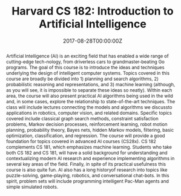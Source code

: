 ---
type: "courses"
title: "Harvard CS 182: Introduction to Artificial Intelligence"
position: "Head Teaching Fellow (Head TA)"
semesters: "Fall 2017, 2018"
# Code used for list order
semesterCode: "17.1"
date: "2017-08-28T00:00:00Z"

# Course Overiew Abstract.
abstract: Artificial Intelligence (AI) is an exciting field that has enabled a wide range of cutting-edge tech-nology, from driverless cars to grandmaster-beating Go programs. The goal of this course is to introduce the ideas and techniques underlying the design of intelligent computer systems. Topics covered in this course are broadly be divided into 1) planning and search algorithms, 2) probabilistic reasoning and representations, and 3) machine learning (although, as you will see, it is impossible to separate these ideas so neatly). Within each area, the course will also present practical AI algorithms being used in the wild and, in some cases, explore the relationship to state-of-the-art techniques. The class will include lectures connecting the models and algorithms we discussto applications in robotics, computer vision, and related domains. Specific topics covered include classical graph search methods, constraint satisfaction problems, Markov decision processes, reinforcement learning, robot motion planning, probability theory, Bayes nets, hidden Markov models, filtering, basic optimization, classification, and regression. The course will provide a good foundation for topics covered in advanced AI courses (CS28x). CS 182 complements CS 181, which emphasizes machine learning. Students who take both CS 182 and CS 181, will have a solid background for understanding and contextualizing modern AI research and experience implementing algorithms in several key areas of the field. Finally, in spite of its practical usefulness this course is also quite fun. AI also has a long historyof research into topics like puzzle-solving, game-playing, robotics, and conversational chat-bots. In this spirit, problem sets will include programming intelligent Pac-Man agents and simple simulated robots.

# Summary. An optional shortened abstract.
summary: Artificial Intelligence (AI) is an exciting field that has enabled a wide range of cutting-edge tech-nology, from driverless cars to grandmaster-beating Go programs. The goal of this course is to introduce the ideas and techniques underlying the design of intelligent computer systems. Topics covered in this course are broadly be divided into 1) planning and search algorithms, 2) probabilistic reasoning and representations, and 3) machine learning (although, as you will see, it is impossible to separate these ideas so neatly).

# Roles in the course
roles:
- Ran a team of 11 teaching fellows to ensure that sections and office hours were held, exams and homework assignments were graded, and student questions on the online forum were answered in a timely manner
- Designed and gave two lectures titled "Introduction to Robotics and Path Planning I/II"
- Co-Designed a new set of course section notes and exam review materials
- Aided in the development of course assignments, and course infrastructure/tools (e.g., autograders)
- Mentored student teams pursuing research-based final projects

# Awards
awards:
- Derek Bok Center Distinction in Teaching Award

tags:
- Artificial Intelligence
- Robot Motion Planning
- Machine Learning

featured: true
outreach: false
projects: []

links:
- name: Syllabus
  url: 'files/CS182_F18_Syllabus.pdf'
- name: Assignments
  url: https://github.com/Harvard-CS182-F18/cs182-f18-psets
- name: Project Instructions
  url: 'files/CS182_F18_ProjectInstructions.pdf'
- name: Software Install Guide
  url: 'files/CS182_F18_SoftwareInstall.pdf'
- name: Robot Motion Planning Lecture Slides
  url: 'files/CS182_F18_RobotLectures.pdf'
- name: Section Notes
  url: https://github.com/Harvard-CS182-F18/courseware

# Featured image -- named `featured.jpg/png` in this folder. 
image:
  caption: ''
  focal_point: ''
  preview_only: false

---